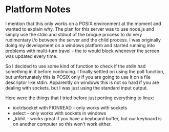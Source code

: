 Platform Notes
=========================

I mention that this only works on a POSIX environment at the moment and wanted to explain why.  The plan for this server was to use node.js and simply use the stdin and stdout of the brogue process to do very rudimentary i/o between the server and the child process.  I was originally doing my development on a windows platform and started running into problems with multi-turn travel - the io would block whenever the screen was updated every time.

So I decided to use some kind of function to check if the stdin had something in it before continuing.  I finally settled on using the poll function, but unfortunately this is POSIX only if you are going to use it on a file descriptor like stdin.  Apparently on windows this is not so hard if you are dealing with sockets, but I was just using the standard input output.

Here were the things that I tried before just porting everything to linux:

 * ioctrlsocket with FIONREAD - only works with sockets
 * select - only works with sockets in windows
 * _kbhit - works great if you have a keyboard buffer, but our keyboard is on another computer so this won't work either. 